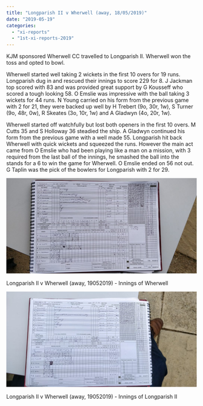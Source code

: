 ```yaml
---
title: "Longparish II v Wherwell (away, 18/05/2019)"
date: "2019-05-19"
categories: 
  - "xi-reports"
  - "1st-xi-reports-2019"
---
```


KJM sponsored Wherwell CC travelled to Longparish II. Wherwell won the toss and opted to bowl.

Wherwell started well taking 2 wickets in the first 10 overs for 19 runs. Longparish dug in and rescued their innings to score 229 for 8. J Jackman top scored with 83 and was provided great support by G Kousseff who scored a tough looking 58. O Emslie was impressive with the ball taking 3 wickets for 44 runs. N Young carried on his form from the previous game with 2 for 21, they were backed up well by H Trebert (9o, 30r, 1w), S Turner (9o, 48r, 0w), R Skeates (3o, 10r, 1w) and A Gladwyn (4o, 20r, 1w).

Wherwell started off watchfully but lost both openers in the first 10 overs. M Cutts 35 and S Holloway 36 steadied the ship. A Gladwyn continued his form from the previous game with a well made 55. Longparish hit back Wherwell with quick wickets and squeezed the runs. However the main act came from O Emslie who had been playing like a man on a mission, with 3 required from the last ball of the innings, he smashed the ball into the stands for a 6 to win the game for Wherwell. O Emslie ended on 56 not out. G Taplin was the pick of the bowlers for Longparish with 2 for 29.

[![](images/IMG_20190518_185025-1024x512.jpg)](https://www.wherwellcc.co.uk/wp-content/uploads/2019/05/IMG_20190518_185025.jpg)

Longparish II v Wherwell (away, 19052019) - Innings of Wherwell

[![](images/IMG_20190518_154406-1024x512.jpg)](https://www.wherwellcc.co.uk/wp-content/uploads/2019/05/IMG_20190518_154406.jpg)

Longparish II v Wherwell (away, 19052019) - Innings of Longparish II
